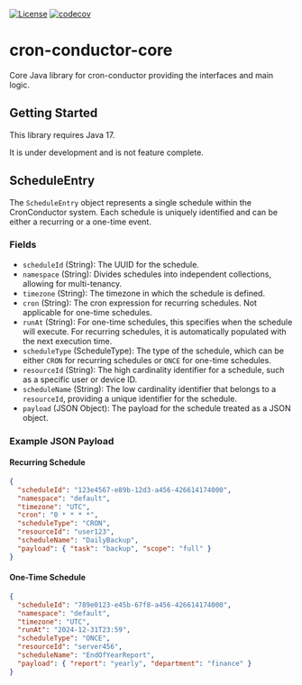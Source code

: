 [![License](https://img.shields.io/badge/License-EPL%202.0-blue.svg)](https://www.eclipse.org/legal/epl-v20.html) [![codecov](https://codecov.io/gh/UnitVectorY-Labs/cron-conductor-core/graph/badge.svg?token=FU94BLZKXP)](https://codecov.io/gh/UnitVectorY-Labs/cron-conductor-core)

# cron-conductor-core

Core Java library for cron-conductor providing the interfaces and main logic.

## Getting Started

This library requires Java 17.

It is under development and is not feature complete.

## ScheduleEntry

The `ScheduleEntry` object represents a single schedule within the CronConductor system. Each schedule is uniquely identified and can be either a recurring or a one-time event.

### Fields

- `scheduleId` (String): The UUID for the schedule.
- `namespace` (String): Divides schedules into independent collections, allowing for multi-tenancy.
- `timezone` (String): The timezone in which the schedule is defined.
- `cron` (String): The cron expression for recurring schedules. Not applicable for one-time schedules.
- `runAt` (String): For one-time schedules, this specifies when the schedule will execute. For recurring schedules, it is automatically populated with the next execution time.
- `scheduleType` (ScheduleType): The type of the schedule, which can be either `CRON` for recurring schedules or `ONCE` for one-time schedules.
- `resourceId` (String): The high cardinality identifier for a schedule, such as a specific user or device ID.
- `scheduleName` (String): The low cardinality identifier that belongs to a `resourceId`, providing a unique identifier for the schedule.
- `payload` (JSON Object): The payload for the schedule treated as a JSON object.

### Example JSON Payload

#### Recurring Schedule

```json
{
  "scheduleId": "123e4567-e89b-12d3-a456-426614174000",
  "namespace": "default",
  "timezone": "UTC",
  "cron": "0 * * * *",
  "scheduleType": "CRON",
  "resourceId": "user123",
  "scheduleName": "DailyBackup",
  "payload": { "task": "backup", "scope": "full" }
}
```

#### One-Time Schedule

```json
{
  "scheduleId": "789e0123-e45b-67f8-a456-426614174000",
  "namespace": "default",
  "timezone": "UTC",
  "runAt": "2024-12-31T23:59",
  "scheduleType": "ONCE",
  "resourceId": "server456",
  "scheduleName": "EndOfYearReport",
  "payload": { "report": "yearly", "department": "finance" }
}
```
